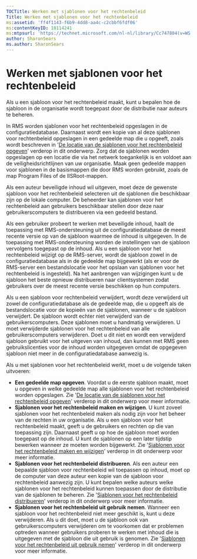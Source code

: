 ```yaml
---
TOCTitle: Werken met sjablonen voor het rechtenbeleid
Title: Werken met sjablonen voor het rechtenbeleid
ms:assetid: 'ff4f1143-f6b9-4dd8-aa4c-c2cbbf6fdf06'
ms:contentKeyID: 18114241
ms:mtpsurl: 'https://technet.microsoft.com/nl-nl/library/Cc747804(v=WS.10)'
author: SharonSears
ms.author: SharonSears
---
```


Werken met sjablonen voor het rechtenbeleid
===========================================

Als u een sjabloon voor het rechtenbeleid maakt, kunt u bepalen hoe de sjabloon in de organisatie wordt toegepast door de distributie naar auteurs te beheren.

In RMS worden sjablonen voor het rechtenbeleid opgeslagen in de configuratiedatabase. Daarnaast wordt een kopie van al deze sjablonen voor rechtenbeleid opgeslagen in een gedeelde map die u opgeeft, zoals wordt beschreven in '[De locatie van de sjablonen voor het rechtenbeleid opgeven](https://technet.microsoft.com/e1bee46d-33db-424f-ba45-1dcedcb883ab)' verderop in dit onderwerp. Zorg dat de sjablonen worden opgeslagen op een locatie die via het netwerk toegankelijk is en voldoet aan de veiligheidsrichtlijnen van uw organisatie. Maak geen gedeelde mappen voor sjablonen in de basismappen die door RMS worden gebruikt, zoals de map Program Files of de IISRoot-mappen.

Als een auteur beveiligde inhoud wil uitgeven, moet deze de gewenste sjabloon voor het rechtenbeleid selecteren uit de sjablonen die beschikbaar zijn op de lokale computer. De beheerder kan sjablonen voor het rechtenbeleid aan gebruikers beschikbaar stellen door deze naar gebruikerscomputers te distribueren via een gedeeld bestand.

Als een gebruiker probeert te werken met beveiligde inhoud, haalt de toepassing met RMS-ondersteuning uit de configuratiedatabase de meest recente versie op van de sjabloon waarmee de inhoud is uitgegeven. In de toepassing met RMS-ondersteuning worden de instellingen van de sjabloon vervolgens toegepast op de inhoud. Als u een sjabloon voor het rechtenbeleid wijzigt op de RMS-server, wordt de sjabloon zowel in de configuratiedatabase als in de gedeelde map bijgewerkt (als er voor de RMS-server een bestandslocatie voor het opslaan van sjablonen voor het rechtenbeleid is ingesteld). Na het aanbrengen van wijzigingen kunt u de sjabloon het beste opnieuw distribueren naar clientsystemen zodat gebruikers over de meest recente versie beschikken op hun computers.

Als u een sjabloon voor rechtenbeleid verwijdert, wordt deze verwijderd uit zowel de configuratiedatabase als de gedeelde map, die u opgeeft als de bestandslocatie voor de kopieën van de sjablonen, wanneer u de sjabloon verwijdert. De sjabloon wordt echter niet verwijderd van de gebruikerscomputers. Deze sjablonen moet u handmatig verwijderen. U moet verwijderde sjablonen voor het rechtenbeleid van alle gebruikerscomputers verwijderen. Doet u dit niet en wordt een verwijderd sjabloon gebruikt voor het uitgeven van inhoud, dan kunnen met RMS geen gebruikslicenties voor de inhoud worden uitgegeven omdat de opgegeven sjabloon niet meer in de configuratiedatabase aanwezig is.

Als u met sjablonen voor het rechtenbeleid werkt, moet u de volgende taken uitvoeren:

-   **Een gedeelde map opgeven**. Voordat u de eerste sjabloon maakt, moet u opgeven in welke gedeelde map alle sjablonen voor het rechtenbeleid worden opgeslagen. Zie '[De locatie van de sjablonen voor het rechtenbeleid opgeven](https://technet.microsoft.com/e1bee46d-33db-424f-ba45-1dcedcb883ab)' verderop in dit onderwerp voor meer informatie.
-   **Sjablonen voor het rechtenbeleid maken en wijzigen**. U kunt zoveel sjablonen voor het rechtenbeleid maken als nodig zijn voor het beheer van de rechten in uw organisatie. Als u een sjabloon voor het rechtenbeleid maakt, geeft u de gebruikers en rechten op die van toepassing zijn. Daarnaast geeft u op hoe de sjabloon moet worden toegepast op de inhoud. U kunt de sjablonen op een later tijdstip bewerken wanneer ze moeten worden bijgewerkt. Zie '[Sjablonen voor het rechtenbeleid maken en wijzigen](https://technet.microsoft.com/6014176f-ef71-4d29-b3e3-da129c18563d)' verderop in dit onderwerp voor meer informatie.
-   **Sjablonen voor het rechtenbeleid distribueren**. Als een auteur een bepaalde sjabloon voor rechtenbeleid wil toepassen op inhoud, moet op de computer van deze auteur een kopie van de sjabloon voor rechtenbeleid aanwezig zijn. U kunt bepalen welke auteurs welke sjablonen voor het rechtenbeleid kunnen toepassen door de distributie van de sjablonen te beheren. Zie '[Sjablonen voor het rechtenbeleid distribueren](https://technet.microsoft.com/ae6fa26f-d744-4ac9-9eb1-728ffab87bfe)' verderop in dit onderwerp voor meer informatie.
-   **Sjablonen voor het rechtenbeleid uit gebruik nemen**. Wanneer een sjabloon voor het rechtenbeleid niet meer geschikt is, kunt u deze verwijderen. Als u dit doet, moet u de sjabloon ook van gebruikerscomputers verwijderen om te voorkomen dat er problemen optreden wanneer gebruikers proberen te werken met inhoud die is uitgegeven met de sjabloon die uit gebruik is genomen. Zie '[Sjablonen voor het rechtenbeleid uit gebruik nemen](https://technet.microsoft.com/32bf98c7-edda-4507-a4b8-4c11bddd6e60)' verderop in dit onderwerp voor meer informatie.
